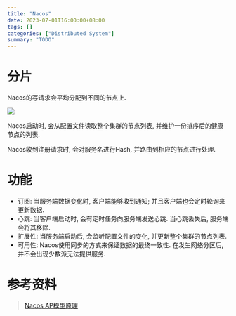 ```yaml
---
title: "Nacos"
date: 2023-07-01T16:00:00+08:00
tags: []
categories: ["Distributed System"]
summary: "TODO"
---
```


# 分片

Nacos的写请求会平均分配到不同的节点上.

![](https://dl.axlis.cn/blog/ds/9.png)

Nacos启动时, 会从配置文件读取整个集群的节点列表, 并维护一份排序后的健康节点的列表.

Nacos收到注册请求时, 会对服务名进行Hash, 并路由到相应的节点进行处理.

# 功能

* 订阅: 当服务端数据变化时, 客户端能够收到通知; 并且客户端也会定时轮询来更新数据.
* 心跳: 当客户端启动时, 会有定时任务向服务端发送心跳. 当心跳丢失后, 服务端会将其移除.
* 扩展性: 当服务端启动后, 会监听配置文件的变化, 并更新整个集群的节点列表.
* 可用性: Nacos使用同步的方式来保证数据的最终一致性. 在发生网络分区后, 并不会出现少数派无法提供服务.

# 参考资料

> [Nacos AP模型原理](https://blog.csdn.net/Horizon_Zy/article/details/115655436)
